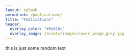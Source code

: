 ```yaml
---
layout: splash
permalink: /publications/
title: "Publications"
header:
  overlay_color: "#5e616c"
  overlay_image: /assets/images/cover_image_grey.jpg
---
```

this is just some random text
